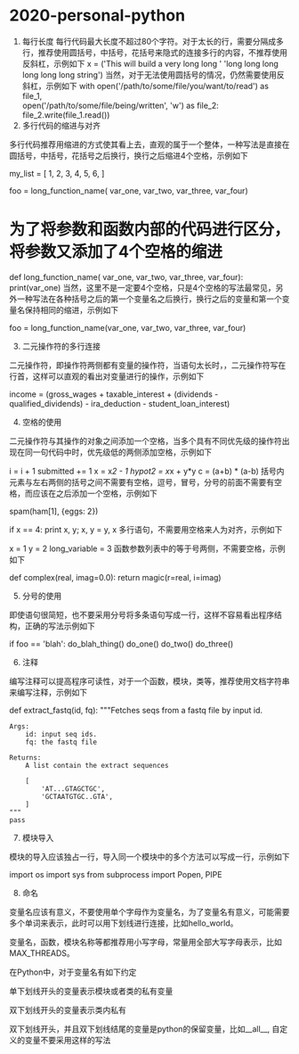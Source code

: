 # 2020-personal-python
1. 每行长度
每行代码最大长度不超过80个字符。对于太长的行，需要分隔成多行，推荐使用圆括号，中括号，花括号来隐式的连接多行的内容，不推荐使用反斜杠，示例如下
x = ('This will build a very long long '
     'long long long long long long string')
当然，对于无法使用圆括号的情况，仍然需要使用反斜杠，示例如下
with open('/path/to/some/file/you/want/to/read') as file_1, \
     open('/path/to/some/file/being/written', 'w') as file_2:
    file_2.write(file_1.read())
2. 多行代码的缩进与对齐

多行代码推荐用缩进的方式使其看上去，直观的属于一个整体，一种写法是直接在圆括号，中括号，花括号之后换行，换行之后缩进4个空格，示例如下

my_list = [
    1, 2, 3,
    4, 5, 6,
]

foo = long_function_name(
    var_one, var_two,
    var_three, var_four)
    
# 为了将参数和函数内部的代码进行区分，将参数又添加了4个空格的缩进
def long_function_name(
        var_one, var_two, var_three,
        var_four):
    print(var_one) 
当然，这里不是一定要4个空格，只是4个空格的写法最常见，另外一种写法在各种括号之后的第一个变量名之后换行，换行之后的变量和第一个变量名保持相同的缩进，示例如下

foo = long_function_name(var_one, var_two,
                         var_three, var_four)

3.  二元操作符的多行连接

二元操作符，即操作符两侧都有变量的操作符，当语句太长时，，二元操作符写在行首，这样可以直观的看出对变量进行的操作，示例如下

income = (gross_wages
          + taxable_interest
          + (dividends - qualified_dividends)
          - ira_deduction
          - student_loan_interest)

4. 空格的使用

二元操作符与其操作的对象之间添加一个空格，当多个具有不同优先级的操作符出现在同一句代码中时，优先级低的两侧添加空格，示例如下

i = i + 1
submitted += 1
x = x*2 - 1
hypot2 = x*x + y*y
c = (a+b) * (a-b)
括号内元素与左右两侧的括号之间不需要有空格，逗号，冒号，分号的前面不需要有空格，而应该在之后添加一个空格，示例如下

spam(ham[1], {eggs: 2})

if x == 4: print x, y; x, y = y, x
多行语句，不需要用空格来人为对齐，示例如下

x = 1
y = 2
long_variable = 3
函数参数列表中的等于号两侧，不需要空格，示例如下

def complex(real, imag=0.0):
    return magic(r=real, i=imag)

5. 分号的使用

即使语句很简短，也不要采用分号将多条语句写成一行，这样不容易看出程序结构，正确的写法示例如下

if foo == 'blah':
    do_blah_thing()
do_one()
do_two()
do_three()

6. 注释

编写注释可以提高程序可读性，对于一个函数，模块，类等，推荐使用文档字符串来编写注释，示例如下

def extract_fastq(id, fq):
    """Fetches seqs from a fastq file by input id.

    Args:
        id: input seq ids.
        fq: the fastq file

    Returns:
        A list contain the extract sequences

        [
            'AT...GTAGCTGC',
            'GCTAATGTGC..GTA',
        ]
    """
    pass

7. 模块导入

模块的导入应该独占一行，导入同一个模块中的多个方法可以写成一行，示例如下

import os
import sys
from subprocess import Popen, PIPE

8. 命名

变量名应该有意义，不要使用单个字母作为变量名，为了变量名有意义，可能需要多个单词来表示，此时可以用下划线进行连接，比如hello_world。

变量名，函数，模块名称等都推荐用小写字母，常量用全部大写字母表示，比如MAX_THREADS。

在Python中，对于变量名有如下约定

单下划线开头的变量表示模块或者类的私有变量

双下划线开头的变量表示类内私有

双下划线开头，并且双下划线结尾的变量是python的保留变量，比如__all__, 自定义的变量不要采用这样的写法

